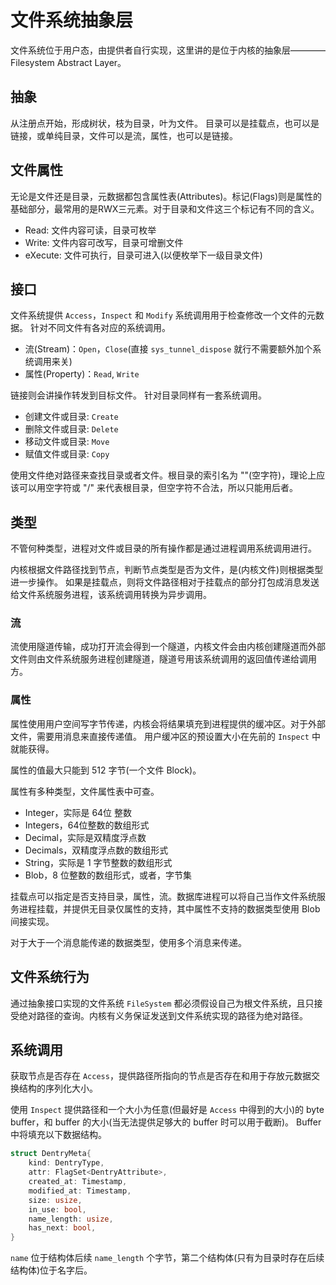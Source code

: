# 文件系统抽象层

文件系统位于用户态，由提供者自行实现，这里讲的是位于内核的抽象层————Filesystem Abstract Layer。

## 抽象

从注册点开始，形成树状，枝为目录，叶为文件。
目录可以是挂载点，也可以是链接，或单纯目录，文件可以是流，属性，也可以是链接。

## 文件属性

无论是文件还是目录，元数据都包含属性表(Attributes)。标记(Flags)则是属性的基础部分，最常用的是RWX三元素。对于目录和文件这三个标记有不同的含义。

- Read: 文件内容可读，目录可枚举
- Write: 文件内容可改写，目录可增删文件
- eXecute: 文件可执行，目录可进入(以便枚举下一级目录文件)

## 接口

文件系统提供 `Access`，`Inspect` 和 `Modify` 系统调用用于检查修改一个文件的元数据。
针对不同文件有各对应的系统调用。

- 流(Stream)：`Open`，`Close`(直接 `sys_tunnel_dispose` 就行不需要额外加个系统调用来关)
- 属性(Property)：`Read`, `Write`
  
链接则会讲操作转发到目标文件。
针对目录同样有一套系统调用。

- 创建文件或目录: `Create`
- 删除文件或目录: `Delete`
- 移动文件或目录: `Move`
- 赋值文件或目录: `Copy`

使用文件绝对路径来查找目录或者文件。根目录的索引名为 ""(空字符)，理论上应该可以用空字符或 "/" 来代表根目录，但空字符不合法，所以只能用后者。

## 类型

不管何种类型，进程对文件或目录的所有操作都是通过进程调用系统调用进行。

内核根据文件路径找到节点，判断节点类型是否为文件，是(内核文件)则根据类型进一步操作。
如果是挂载点，则将文件路径相对于挂载点的部分打包成消息发送给文件系统服务进程，该系统调用转换为异步调用。

### 流

流使用隧道传输，成功打开流会得到一个隧道，内核文件会由内核创建隧道而外部文件则由文件系统服务进程创建隧道，隧道号用该系统调用的返回值传递给调用方。

### 属性

属性使用用户空间写字节传递，内核会将结果填充到进程提供的缓冲区。对于外部文件，需要用消息来直接传递值。
用户缓冲区的预设置大小在先前的 `Inspect` 中就能获得。

属性的值最大只能到 512 字节(一个文件 Block)。

属性有多种类型，文件属性表中可查。

- Integer，实际是 64位 整数
- Integers，64位整数的数组形式
- Decimal，实际是双精度浮点数
- Decimals，双精度浮点数的数组形式
- String，实际是 1 字节整数的数组形式
- Blob，8 位整数的数组形式，或者，字节集

挂载点可以指定是否支持目录，属性，流。数据库进程可以将自己当作文件系统服务进程挂载，并提供无目录仅属性的支持，其中属性不支持的数据类型使用 Blob 间接实现。

对于大于一个消息能传递的数据类型，使用多个消息来传递。

## 文件系统行为

通过抽象接口实现的文件系统 `FileSystem` 都必须假设自己为根文件系统，且只接受绝对路径的查询。内核有义务保证发送到文件系统实现的路径为绝对路径。

## 系统调用

获取节点是否存在 `Access`，提供路径所指向的节点是否存在和用于存放元数据交换结构的序列化大小。

使用 `Inspect` 提供路径和一个大小为任意(但最好是 `Access` 中得到的大小)的 byte buffer，和 buffer 的大小(当无法提供足够大的 buffer 时可以用于截断)。
Buffer 中将填充以下数据结构。

```rust
struct DentryMeta{
    kind: DentryType,
    attr: FlagSet<DentryAttribute>,
    created_at: Timestamp,
    modified_at: Timestamp,
    size: usize,
    in_use: bool,
    name_length: usize,
    has_next: bool,
}
```

`name` 位于结构体后续 `name_length` 个字节，第二个结构体(只有为目录时存在后续结构体)位于名字后。
